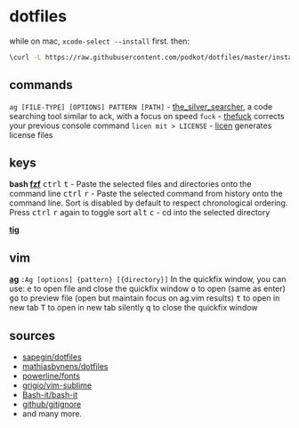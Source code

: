 # dotfiles

while on mac, `xcode-select --install` first. then:

```bash
\curl -L https://raw.githubusercontent.com/podkot/dotfiles/master/install | bash
```

## commands

`ag [FILE-TYPE] [OPTIONS] PATTERN [PATH]` - [the_silver_searcher](https://github.com/ggreer/the_silver_searcher), a code searching tool similar to ack, with a focus on speed
`fuck` - [thefuck](https://github.com/nvbn/thefuck) corrects your previous console command
`licen mit > LICENSE` - [licen](https://github.com/lord63/licen) generates license files

## keys

__bash [fzf](https://github.com/junegunn/fzf)__
<kbd>ctrl</kbd> <kbd>t</kbd> - Paste the selected files and directories onto the command line
<kbd>ctrl</kbd> <kbd>r</kbd> - Paste the selected command from history onto the command line. Sort is disabled by default to respect chronological ordering. Press <kbd>ctrl</kbd> <kbd>r</kbd> again to toggle sort
<kbd>alt</kbd> <kbd>c</kbd> - cd into the selected directory

__[tig](http://jonas.nitro.dk/tig/manual.html#keys)__

## vim

__[ag](https://github.com/rking/ag.vim)__
`:Ag [options] {pattern} [{directory}]`
In the quickfix window, you can use:
<kbd>e</kbd> to open file and close the quickfix window
<kbd>o</kbd> to open (same as enter)
<kbd>go</kbd> to preview file (open but maintain focus on ag.vim results)
<kbd>t</kbd> to open in new tab
<kbd>T</kbd> to open in new tab silently
<kbd>q</kbd> to close the quickfix window

## sources

- [sapegin/dotfiles](https://github.com/sapegin/dotfiles)
- [mathiasbynens/dotfiles](https://github.com/mathiasbynens/dotfiles)
- [powerline/fonts](https://github.com/powerline/fonts)
- [grigio/vim-sublime](https://github.com/grigio/vim-sublime)
- [Bash-it/bash-it](https://github.com/Bash-it/bash-it)
- [github/gitignore](https://github.com/github/gitignore)
- and many more.

